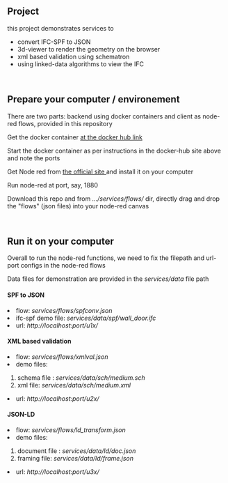 <h2> Project </h2>
<p>this project demonstrates services to <p>
  <ul>
    <li> convert IFC-SPF to JSON </li>
    <li> 3d-viewer to render the geometry on the browser </li>
    <li> xml based validation using schematron </li>
    <li> using linked-data algorithms to view the IFC </li>
</ul>
<br>
<h2> Prepare your computer / environement </h2>
<p> There are two parts: backend using docker containers and client as node-red flows, provided in this repository</p>
<p> Get the docker container <a href="https://hub.docker.com/repository/docker/nirvik00/ifcproj"> at the docker hub link</a> </p>
<p> Start the docker container as per instructions in the docker-hub site above and note the ports </p>
<p> Get Node red from <a href="https://nodered.org/"> the official site </a> and install it on your computer</p>
<p> Run node-red at port, say, 1880 </p>
<p> Download this repo and from <i>.../services/flows/</i> dir, directly drag and drop the "flows" (json files) into your node-red canvas </p>

<br>
<h2> Run it on your computer </h2>
<p> Overall to run the node-red functions, we need to fix the filepath and url-port configs in the node-red flows </p>
<p> Data files for demonstration are provided in the <i>services/data</i> file path </p>

<h4> SPF to JSON </h4>
<li> flow: <i>services/flows/spfconv.json</i>
<li> ifc-spf demo file: <i>services/data/spf/wall_door.ifc</i></li>
<li> url: <i> http://localhost:port/u1x/ </i>

<h4> XML based validation </h4>
<li> flow: <i>services/flows/xmlval.json</i>
<li> demo files: </li>
<ol>
  <li> schema file : <i> services/data/sch/medium.sch</i> </li>    
  <li> xml file: <i>services/data/sch/medium.xml</i></li>
</ol>
<li> url: <i> http://localhost:port/u2x/ </i>

<h4> JSON-LD </h4>
<li> flow: <i>services/flows/ld_transform.json</i>
<li> demo files: </li>
<ol>
  <li> document file : <i> services/data/ld/doc.json</i> </li>    
  <li> framing file: <i>services/data/ld/frame.json</i></li>
</ol>
<li> url: <i> http://localhost:port/u3x/ </i>
